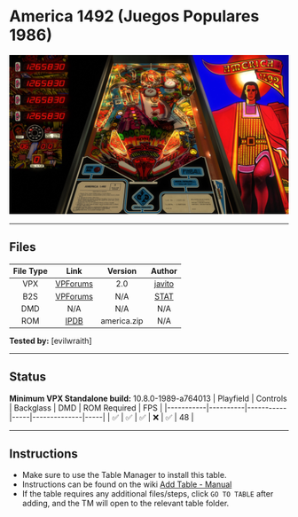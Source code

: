 # America 1492 (Juegos Populares 1986)

![Table Preview](../../images/vpx-america1492.jpg)

---

## Files
| File Type | Link | Version | Author |
|:---------:|:----:|:-------:|:------:|
| VPX | [VPForums](https://www.vpforums.org/index.php?app=downloads&showfile=18607) | 2.0 | [javito](https://www.vpforums.org/index.php?showuser=11433) |
| B2S | [VPForums](https://www.vpforums.org/index.php?app=downloads&showfile=12323) | N/A | [STAT](https://www.vpforums.org/index.php?showuser=11253) |
| DMD | N/A | N/A | N/A |
| ROM | [IPDB](https://www.ipdb.org/files/5013/america.zip) | america.zip | N/A |

**Tested by:** [evilwraith]

---

## Status 
**Minimum VPX Standalone build:** 10.8.0-1989-a764013
| Playfield | Controls | Backglass | DMD | ROM Required | FPS | 
|-----------|----------|-----------|-----|--------------|-----|
| :white_check_mark: | :white_check_mark: | :white_check_mark: | :x: | :white_check_mark: | 48 |

---

## Instructions

- Make sure to use the Table Manager to install this table.
- Instructions can be found on the wiki [Add Table - Manual](https://github.com/LegendsUnchained/vpx-standalone-alp4k/wiki/%5B04%5D-%F0%9F%A7%A1-TM-%E2%80%90-Other-Features#add-table---manual)
- If the table requires any additional files/steps, click `GO TO TABLE` after adding, and the TM will open to the relevant table folder.

